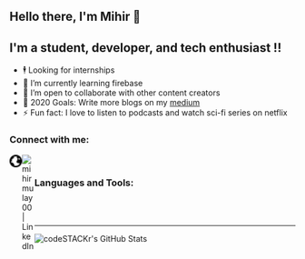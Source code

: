 ## Hello there, I'm Mihir 👋

## I'm a student, developer, and tech enthusiast !!

- 🕴 Looking for internships
- 🌱 I’m currently learning firebase
- 👯 I’m open to collaborate with other content creators
- 🥅 2020 Goals: Write more blogs on my [medium](https://medium.com/@mihirmulay3000)
- ⚡ Fun fact: I love to listen to podcasts and watch sci-fi series on netflix

### Connect with me:

[<img align="left" alt="my website" width="22px" src="https://raw.githubusercontent.com/iconic/open-iconic/master/svg/globe.svg" />](https://mihirmulay2001.github.io/portfolio-website/)
[<img align="left" alt="mihirmulay00 | LinkedIn" width="22px" src="https://cdn.jsdelivr.net/npm/simple-icons@v3/icons/linkedin.svg" />](https://www.linkedin.com/in/mihirmulay00/)

<br />

### Languages and Tools:

<br />
<br />

---

  <img align="left" alt="codeSTACKr's GitHub Stats" src="https://github-readme-stats.codestackr.vercel.app/api?username=MihirMulay2001&show_icons=true&hide_border=true" />
